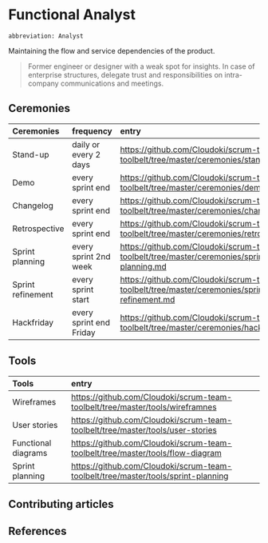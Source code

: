 # Functional Analyst
`abbreviation: Analyst`

Maintaining the flow and service dependencies of the product.

> Former engineer or designer with a weak spot for insights. In case of enterprise structures, delegate trust and responsibilities on intra-company communications and meetings.

## Ceremonies

Ceremonies | frequency | entry
:---|:---|:---
Stand-up | daily or every 2 days | https://github.com/Cloudoki/scrum-team-toolbelt/tree/master/ceremonies/stand-up.md
Demo | every sprint end | https://github.com/Cloudoki/scrum-team-toolbelt/tree/master/ceremonies/demo.md
Changelog | every sprint end | https://github.com/Cloudoki/scrum-team-toolbelt/tree/master/ceremonies/changelog.md
Retrospective | every sprint end | https://github.com/Cloudoki/scrum-team-toolbelt/tree/master/ceremonies/retrospective.md
Sprint planning | every sprint 2nd week | https://github.com/Cloudoki/scrum-team-toolbelt/tree/master/ceremonies/sprint-planning.md
Sprint refinement | every sprint start | https://github.com/Cloudoki/scrum-team-toolbelt/tree/master/ceremonies/sprint-refinement.md
Hackfriday | every sprint end Friday | https://github.com/Cloudoki/scrum-team-toolbelt/tree/master/ceremonies/hackfriday.md

## Tools

Tools | entry
:---|:---|
Wireframes | https://github.com/Cloudoki/scrum-team-toolbelt/tree/master/tools/wireframnes
User stories | https://github.com/Cloudoki/scrum-team-toolbelt/tree/master/tools/user-stories
Functional diagrams | https://github.com/Cloudoki/scrum-team-toolbelt/tree/master/tools/flow-diagram
Sprint planning | https://github.com/Cloudoki/scrum-team-toolbelt/tree/master/tools/sprint-planning

## Contributing articles

## References
